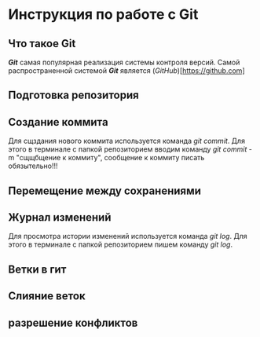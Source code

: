# Инструкция по работе с Git

## Что такое Git
***Git*** самая популярная реализация системы контроля версий. Самой распространенной системой ***Git*** является (*GitHub*)[https://github.com]
## Подготовка репозитория

## Создание коммита
Для сщздания нового коммита используется команда *git commit*. Для этого в терминале с папкой репозиторием вводим команду *git commit* -m "сщщбщение к коммиту", сообщение к коммиту писать обязытельно!!!
## Перемещение между сохранениями

## Журнал изменений
Для просмотра истории изменений используется команда *git log*. Для этого в терминале с папкой репозиторием пишем команду *git log*.
## Ветки в гит

## Слияние веток

## разрешение конфликтов